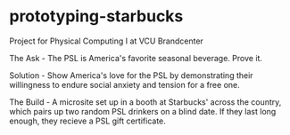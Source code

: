 # prototyping-starbucks

Project for Physical Computing I at VCU Brandcenter

The Ask - 
The PSL is America's favorite seasonal beverage. Prove it.

Solution - 
Show America's love for the PSL by demonstrating their willingness to endure social anxiety and tension for a free one.

The Build - 
A microsite set up in a booth at Starbucks' across the country, which pairs up two random PSL drinkers on a blind date. If they last long enough, they recieve a PSL gift certificate.
